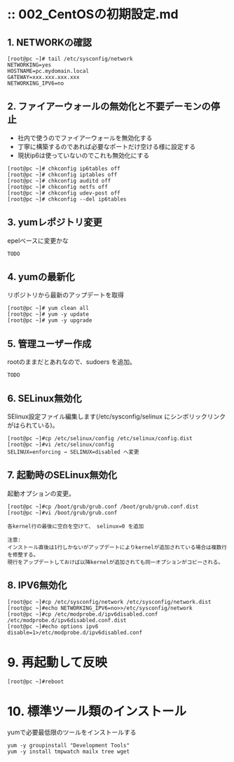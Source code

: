 
:: 002_CentOSの初期設定.md
===

## 1. NETWORKの確認

```
[root@pc ~]# tail /etc/sysconfig/network
NETWORKING=yes
HOSTNAME=pc.mydomain.local
GATEWAY=xxx.xxx.xxx.xxx
NETWORKING_IPV6=no
```

## 2. ファイアーウォールの無効化と不要デーモンの停止

- 社内で使うのでファイアーウォールを無効化する
- 丁寧に構築するのであれば必要なポートだけ空ける様に設定する
- 現状ip6は使っていないのでこれも無効化にする

```
[root@pc ~]# chkconfig ip6tables off
[root@pc ~]# chkconfig iptables off
[root@pc ~]# chkconfig auditd off
[root@pc ~]# chkconfig netfs off
[root@pc ~]# chkconfig udev-post off
[root@pc ~]# chkconfig --del ip6tables
```

## 3. yumレポジトリ変更

epelベースに変更かな

```
TODO
```

## 4. yumの最新化

リポジトリから最新のアップデートを取得

```
[root@pc ~]# yum clean all
[root@pc ~]# yum -y update
[root@pc ~]# yum -y upgrade
```

## 5. 管理ユーザー作成

rootのままだとあれなので、sudoers を追加。

```
TODO
```

## 6. SELinux無効化

SElinux設定ファイル編集します(/etc/sysconfig/selinux にシンボリックリンクがはられている)。

```
[root@pc ~]#cp /etc/selinux/config /etc/selinux/config.dist
[root@pc ~]#vi /etc/selinux/config
SELINUX=enforcing → SELINUX=disabled へ変更
```

## 7. 起動時のSELinux無効化

起動オプションの変更。

```
[root@pc ~]#cp /boot/grub/grub.conf /boot/grub/grub.conf.dist
[root@pc ~]#vi /boot/grub/grub.conf

各kernel行の最後に空白を空けて、 selinux=0 を追加

注意:
インストール直後は1行しかないがアップデートによりkernelが追加されている場合は複数行を修整する。
現行をアップデートしておけば以降kernelが追加されても同一オプションがコピーされる。
```

## 8. IPV6無効化

```
[root@pc ~]#cp /etc/sysconfig/network /etc/sysconfig/network.dist
[root@pc ~]#echo NETWORKING_IPV6=no>>/etc/sysconfig/network
[root@pc ~]#cp /etc/modprobe.d/ipv6disabled.conf /etc/modprobe.d/ipv6disabled.conf.dist
[root@pc ~]#echo options ipv6 disable=1>/etc/modprobe.d/ipv6disabled.conf
```

# 9. 再起動して反映

```
[root@pc ~]#reboot
```

# 10. 標準ツール類のインストール

yumで必要最低限のツールをインストールする

```
yum -y groupinstall "Development Tools"
yum -y install tmpwatch mailx tree wget
```
